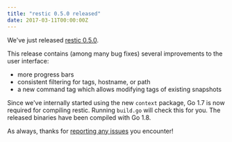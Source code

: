 ```yaml
---
title: "restic 0.5.0 released"
date: 2017-03-11T00:00:00Z
---
```


We've just released [restic 0.5.0](https://github.com/restic/restic/releases/tag/v0.5.0). 

This release contains (among many bug fixes) several improvements to the user interface:

 * more progress bars
 * consistent filtering for tags, hostname, or path
 * a new command tag which allows modifying tags of existing snapshots

Since we've internally started using the new `context` package, Go 1.7 is now
required for compiling restic. Running `build.go` will check this for you. The
released binaries have been compiled with Go 1.8.

As always, thanks for [reporting any issues](https://github.com/restic/restic/issues/new) you encounter!

